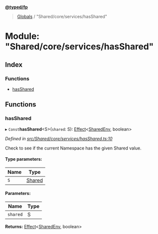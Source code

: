 **[@typed/fp](../README.md)**

> [Globals](../globals.md) / "Shared/core/services/hasShared"

# Module: "Shared/core/services/hasShared"

## Index

### Functions

* [hasShared](_shared_core_services_hasshared_.md#hasshared)

## Functions

### hasShared

▸ `Const`**hasShared**\<S>(`shared`: S): [Effect](_effect_effect_.effect.md)\<[SharedEnv](../interfaces/_shared_core_services_sharedenv_.sharedenv.md), boolean>

*Defined in [src/Shared/core/services/hasShared.ts:10](https://github.com/TylorS/typed-fp/blob/8639976/src/Shared/core/services/hasShared.ts#L10)*

Check to see if the current Namespace has the given Shared value.

#### Type parameters:

Name | Type |
------ | ------ |
`S` | [Shared](_shared_core_model_shared_.shared.md) |

#### Parameters:

Name | Type |
------ | ------ |
`shared` | S |

**Returns:** [Effect](_effect_effect_.effect.md)\<[SharedEnv](../interfaces/_shared_core_services_sharedenv_.sharedenv.md), boolean>
